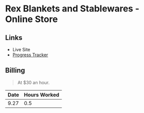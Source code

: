 # Rex Blankets and Stablewares - Online Store

## Links
* Live Site
* [Progress Tracker](https://trello.com/b/Xz7ooDuB/rex-online-store)

## Billing
> At $30 an hour.

Date|Hours Worked
---|-----
9.27|0.5